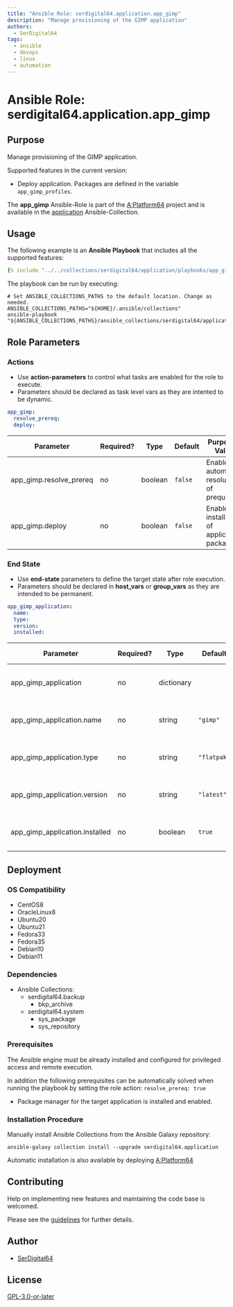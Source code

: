 ```yaml
---
title: "Ansible Role: serdigital64.application.app_gimp"
description: "Manage provisioning of the GIMP application"
authors:
  - SerDigital64
tags:
  - ansible
  - devops
  - linux
  - automation
---
```


# Ansible Role: serdigital64.application.app_gimp

## Purpose

Manage provisioning of the GIMP application.

Supported features in the current version:

- Deploy application. Packages are defined in the variable `app_gimp_profiles`.

The **app_gimp** Ansible-Role is part of the [A:Platform64](https://github.com/serdigital64/aplatform64) project and is available in the [application](../collections/application.md) Ansible-Collection.

## Usage

The following example is an **Ansible Playbook** that includes all the supported features:

```yaml
{% include "../../collections/serdigital64/application/playbooks/app_gimp.yml" %}
```

The playbook can be run by executing:

```shell
# Set ANSIBLE_COLLECTIONS_PATHS to the default location. Change as needed.
ANSIBLE_COLLECTIONS_PATHS="${HOME}/.ansible/collections"
ansible-playbook "${ANSIBLE_COLLECTIONS_PATHS}/ansible_collections/serdigital64/application/playbooks/app_gimp.yml"
```

## Role Parameters

### Actions

- Use **action-parameters** to control what tasks are enabled for the role to execute.
- Parameters should be declared as task level vars as they are intented to be dynamic.

```yaml
app_gimp:
  resolve_prereq:
  deploy:
```

| Parameter               | Required? | Type    | Default | Purpose / Value                             |
| ----------------------- | --------- | ------- | ------- | ------------------------------------------- |
| app_gimp.resolve_prereq | no        | boolean | `false` | Enable automatic resolution of prequisites  |
| app_gimp.deploy         | no        | boolean | `false` | Enable installation of application packages |

### End State

- Use **end-state** parameters to define the target state after role execution.
- Parameters should be declared in **host_vars** or **group_vars** as they are intended to be permanent.

```yaml
app_gimp_application:
  name:
  type:
  version:
  installed:
```

| Parameter                      | Required? | Type       | Default     | Purpose / Value                    |
| ------------------------------ | --------- | ---------- | ----------- | ---------------------------------- |
| app_gimp_application           | no        | dictionary |             | Set application package end state  |
| app_gimp_application.name      | no        | string     | `"gimp"`    | Select application package name    |
| app_gimp_application.type      | no        | string     | `"flatpak"` | Select application package type    |
| app_gimp_application.version   | no        | string     | `"latest"`  | Select application package version |
| app_gimp_application.installed | no        | boolean    | `true`      | Set application package end state  |

## Deployment

### OS Compatibility

- CentOS8
- OracleLinux8
- Ubuntu20
- Ubuntu21
- Fedora33
- Fedora35
- Debian10
- Debian11

### Dependencies

- Ansible Collections:
  - serdigital64.backup
    - bkp_archive
  - serdigital64.system
    - sys_package
    - sys_repository

### Prerequisites

The Ansible engine must be already installed and configured for privileged access and remote execution.

In addition the following prerequisites can be automatically solved when running the playbook by setting the role action: `resolve_prereq: true`

- Package manager for the target application is installed and enabled.

### Installation Procedure

Manually install Ansible Collections from the Ansible Galaxy repository:

```shell
ansible-galaxy collection install --upgrade serdigital64.application
```

Automatic installation is also available by deploying [A:Platform64](https://aplatform64.readthedocs.io/en/latest/#deployment)

## Contributing

Help on implementing new features and maintaining the code base is welcomed.

Please see the [guidelines](../contributing/guidelines.md) for further details.

## Author

- [SerDigital64](https://serdigital64.github.io/)

## License

[GPL-3.0-or-later](https://www.gnu.org/licenses/gpl-3.0.txt)
